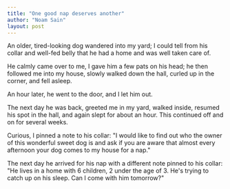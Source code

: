 ```yaml
---
title: "One good nap deserves another"
author: "Noam Sain"
layout: post
---
```


An older, tired-looking dog wandered into my yard; I could tell from his collar and well-fed belly that he had a home and was well taken care of.

He calmly came over to me, I gave him a few pats on his head; he then followed me into my house, slowly walked down the hall, curled up in the corner, and fell asleep.

An hour later, he went to the door, and I let him out.

The next day he was back, greeted me in my yard, walked inside, resumed his spot in the hall, and again slept for about an hour. This continued off and on for several weeks.

Curious, I pinned a note to his collar: "I would like to find out who the owner of this wonderful sweet dog is and ask if you are aware that almost every afternoon your dog comes to my house for a nap."

The next day he arrived for his nap with a different note pinned to his collar: "He lives in a home with 6 children, 2 under the age of 3. He's trying to catch up on his sleep. Can I come with him tomorrow?"
